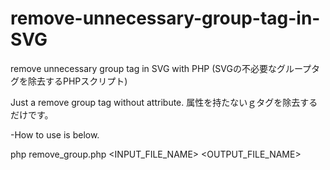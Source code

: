 remove-unnecessary-group-tag-in-SVG
===================================

remove unnecessary group tag in SVG with PHP (SVGの不必要なグループタグを除去するPHPスクリプト)

Just a remove group tag without attribute.
 属性を持たないｇタグを除去するだけです。


-How to use is below.

php remove_group.php <INPUT_FILE_NAME> <OUTPUT_FILE_NAME>